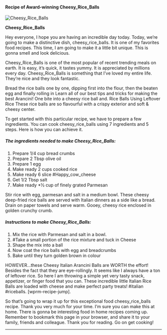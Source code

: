             

#### Recipe of Award-winning Cheesy\_Rice\_Balls

![Cheesy_Rice_Balls](https://img-global.cpcdn.com/recipes/fb4e3666d9317c0e/751x532cq70/cheesy_rice_balls-recipe-main-photo.jpg)

**Cheesy\_Rice\_Balls**

Hey everyone, I hope you are having an incredible day today. Today, we’re going to make a distinctive dish, cheesy\_rice\_balls. It is one of my favorites food recipes. This time, I am going to make it a little bit unique. This is gonna smell and look delicious.

Cheesy\_Rice\_Balls is one of the most popular of recent trending meals on earth. It is easy, it’s quick, it tastes yummy. It is appreciated by millions every day. Cheesy\_Rice\_Balls is something that I’ve loved my entire life. They’re nice and they look fantastic.

Bread the rice balls one by one, dipping first into the flour, then the beaten egg and finally rolling in Learn all of our best tips and tricks for making the best Arancini! One bite into a cheesy rice ball and. Rice Balls Using Leftover Rice These rice balls are so flavourful with a crispy exterior and soft & cheesy center.

To get started with this particular recipe, we have to prepare a few ingredients. You can cook cheesy\_rice\_balls using 7 ingredients and 5 steps. Here is how you can achieve it.

##### The ingredients needed to make Cheesy\_Rice\_Balls:

1.  Prepare 1/4 cup bread crumbs
2.  Prepare 2 Tbsp olive oil
3.  Prepare 1 egg
4.  Make ready 2 cups cooked rice
5.  Make ready 6 slice #Happy\_cow\_cheese
6.  Get 1/2 Tbsp salt
7.  Make ready \*½ cup of finely grated Parmesan

Stir rice with egg, parmesan and salt in a medium bowl. These cheesy deep-fried rice balls are served with Italian dinners as a side like a bread. Drain on paper towels and serve warm. Gooey, cheesy rice enclosed in golden crunchy crumb.

##### Instructions to make Cheesy\_Rice\_Balls:

1.  Mix the rice with Parmesan and salt in a bowl.
2.  #Take a small portion of the rice mixture and tuck in Cheese
3.  Shape the mix into a ball
4.  Now coat the rice balls with egg and breadcrumbs
5.  Bake until they turn golden brown in colour

HOWEVER…these Cheesy Italian Arancini Balls are WORTH the effort! Besides the fact that they are eye-rollingly. It seems like I always have a ton of leftover rice. So here I am throwing a simple yet very tasty snack, appetizer, or finger food that you can. These incredible little Italian Rice Balls are loaded with cheese and make perfect party treats! #italian #riceballs. \[wprm-recipe-jump\].

So that’s going to wrap it up for this exceptional food cheesy\_rice\_balls recipe. Thank you very much for your time. I’m sure you can make this at home. There is gonna be interesting food in home recipes coming up. Remember to bookmark this page in your browser, and share it to your family, friends and colleague. Thank you for reading. Go on get cooking!

* * *